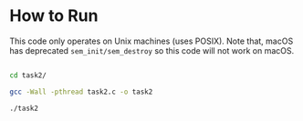# How to Run

This code only operates on Unix machines (uses POSIX). Note that, macOS has deprecated `sem_init/sem_destroy` so this code will not work on macOS.

```bash

cd task2/

gcc -Wall -pthread task2.c -o task2

./task2
```